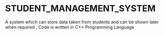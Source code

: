 # STUDENT_MANAGEMENT_SYSTEM
A system which can store data taken from students and can be shown later when required , Code is written in C++ Programming Language
